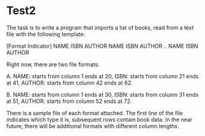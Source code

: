 # Test2

The task is to write a program that imports a list of books, read from a text file with the following template:

[Format Indicator]
NAME ISBN AUTHOR
NAME ISBN AUTHOR
..
NAME ISBN AUTHOR

Right now, there are two file formats:

A.
NAME: starts from column 1 ends at 20,
ISBN: starts from column 21 ends at 41,
AUTHOR: starts from column 42 ends at 62.

B.
NAME: starts from column 1 ends at 30,
ISBN: starts from column 31 ends at 51,
AUTHOR: starts from column 52 ends at 72.

There is a sample file of each format attached. The first line of the file indicates which type it is, subsequent rows contain book data. In the near future, there will be additional formats with different column lengths.
